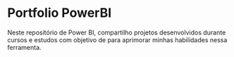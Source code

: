# Portfolio PowerBI

Neste repositório de Power BI, compartilho projetos desenvolvidos durante cursos e estudos com objetivo de para aprimorar minhas habilidades nessa ferramenta.
